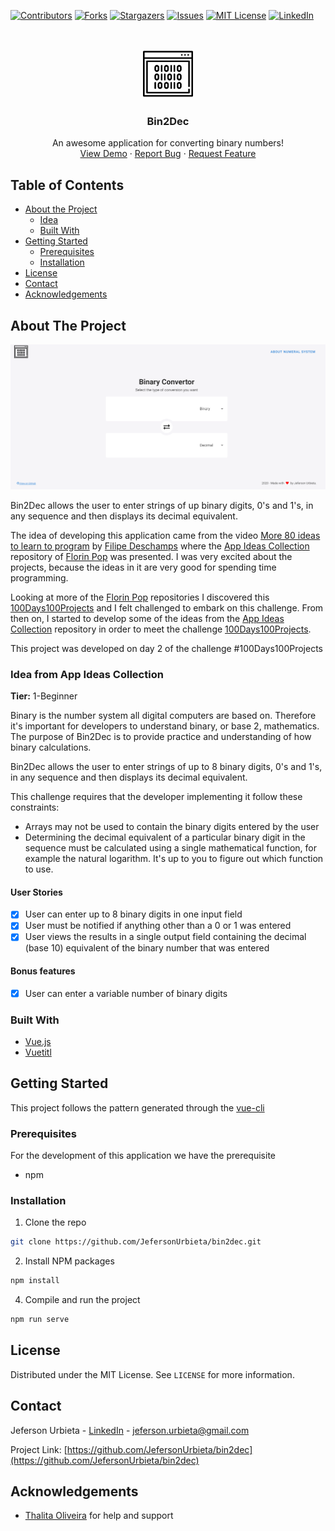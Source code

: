 <!-- PROJECT SHIELDS -->
<!--
*** I'm using markdown "reference style" links for readability.
*** Reference links are enclosed in brackets [ ] instead of parentheses ( ).
*** See the bottom of this document for the declaration of the reference variables
*** for contributors-url, forks-url, etc. This is an optional, concise syntax you may use.
*** https://www.markdownguide.org/basic-syntax/#reference-style-links
-->
[![Contributors][contributors-shield]][contributors-url]
[![Forks][forks-shield]][forks-url]
[![Stargazers][stars-shield]][stars-url]
[![Issues][issues-shield]][issues-url]
[![MIT License][license-shield]][license-url]
[![LinkedIn][linkedin-shield]][linkedin-url]


<!-- PROJECT LOGO -->
<br />
<p align="center">
  <a href="https://github.com/JefersonUrbieta/bin2dec">
    <img src="images/logo.svg" alt="Logo" width="80" height="80">
  </a>

  <h3 align="center">Bin2Dec</h3>


  <p align="center">
    An awesome application for converting binary numbers!
    <br />
    <a href="https://jefersonurbieta.github.io/bin2dec">View Demo</a>
    ·
    <a href="https://github.com/JefersonUrbieta/bin2dec/issues">Report Bug</a>
    ·
    <a href="https://github.com/JefersonUrbieta/bin2dec/issues">Request Feature</a>
  </p>
</p>

<!-- TABLE OF CONTENTS -->
## Table of Contents

* [About the Project](#about-the-project)
  * [Idea](#idea-from-app-ideas-collection)
  * [Built With](#built-with)
* [Getting Started](#getting-started)
  * [Prerequisites](#prerequisites)
  * [Installation](#installation)
* [License](#license)
* [Contact](#contact)
* [Acknowledgements](#acknowledgements)

<!-- ABOUT THE PROJECT -->
## About The Project

[![Product Name Screen Shot][product-screenshot]][demo-url]

Bin2Dec allows the user to enter strings of up binary digits, 0's and 1's, in any sequence and then displays its decimal equivalent.

The idea of developing this application came from the video [More 80 ideas to learn to program](https://www.youtube.com/watch?v=H4CCPaYLTWg&t) by [Filipe Deschamps](https://www.youtube.com/channel/UCU5JicSrEM5A63jkJ2QvGYw) where the [App Ideas Collection](https://github.com/florinpop17/app-ideas) repository of [Florin Pop](https://github.com/florinpop17) was presented. 
I was very excited about the projects, because the ideas in it are very good for spending time programming.

Looking at more of the [Florin Pop](https://github.com/florinpop17) repositories I discovered this [100Days100Projects](https://github.com/florinpop17/100Days100Projects) and I felt challenged to embark on this challenge.
From then on, I started to develop some of the ideas from the [App Ideas Collection](https://github.com/florinpop17/app-ideas) repository in order to meet the challenge [100Days100Projects](https://github.com/florinpop17/100Days100Projects).

This project was developed on day 2 of the challenge #100Days100Projects

### Idea from App Ideas Collection

**Tier:** 1-Beginner

Binary is the number system all digital computers are based on.
Therefore it's important for developers to understand binary, or base 2,
mathematics. The purpose of Bin2Dec is to provide practice and
understanding of how binary calculations.

Bin2Dec allows the user to enter strings of up to 8 binary digits, 0's
and 1's, in any sequence and then displays its decimal equivalent.

This challenge requires that the developer implementing it follow these
constraints:

-   Arrays may not be used to contain the binary digits entered by the user
-   Determining the decimal equivalent of a particular binary digit in the
    sequence must be calculated using a single mathematical function, for
    example the natural logarithm. It's up to you to figure out which function
    to use.

#### User Stories

-   [x] User can enter up to 8 binary digits in one input field
-   [x] User must be notified if anything other than a 0 or 1 was entered
-   [x] User views the results in a single output field containing the decimal (base 10) equivalent of the binary number that was entered

#### Bonus features

-   [x] User can enter a variable number of binary digits

### Built With
* [Vue.js](https://vuejs.org)
* [Vuetitl](https://vuetifyjs.com)

<!-- GETTING STARTED -->
## Getting Started

This project follows the pattern generated through the [vue-cli](https://cli.vuejs.org)

### Prerequisites

For the development of this application we have the prerequisite
* npm

### Installation

1. Clone the repo
```sh
git clone https://github.com/JefersonUrbieta/bin2dec.git
```
2. Install NPM packages
```sh
npm install
```
4. Compile and run the project
```sh
npm run serve
```

<!-- LICENSE -->
## License

Distributed under the MIT License. See `LICENSE` for more information.

<!-- CONTACT -->
## Contact

Jeferson Urbieta - [LinkedIn](https://www.linkedin.com/in/jefersonurbieta) - jeferson.urbieta@gmail.com

Project Link: [https://github.com/JefersonUrbieta/bin2dec](https://github.com/JefersonUrbieta/bin2dec)

<!-- ACKNOWLEDGEMENTS -->
## Acknowledgements
* [Thalita Oliveira](https://github.com/thalita12) for help and support

<!-- MARKDOWN LINKS & IMAGES -->
<!-- https://www.markdownguide.org/basic-syntax/#reference-style-links -->
[contributors-shield]: https://img.shields.io/github/contributors/JefersonUrbieta/bin2dec.svg?style=flat-square
[contributors-url]: https://github.com/JefersonUrbieta/bin2dec/graphs/contributors
[forks-shield]: https://img.shields.io/github/forks/JefersonUrbieta/bin2dec.svg?style=flat-square
[forks-url]: https://github.com/JefersonUrbieta/bin2dec/network/members
[stars-shield]: https://img.shields.io/github/stars/JefersonUrbieta/bin2dec.svg?style=flat-square
[stars-url]: https://github.com/JefersonUrbieta/bin2dec/stargazers
[issues-shield]: https://img.shields.io/github/issues/JefersonUrbieta/bin2dec.svg?style=flat-square
[issues-url]: https://github.com/JefersonUrbieta/bin2dec/issues
[license-shield]: https://img.shields.io/github/license/JefersonUrbieta/bin2dec.svg?style=flat-square
[license-url]: https://github.com/JefersonUrbieta/bin2dec/blob/master/LICENSE.txt
[linkedin-shield]: https://img.shields.io/badge/-LinkedIn-black.svg?style=flat-square&logo=linkedin&colorB=555
[linkedin-url]: https://www.linkedin.com/in/jefersonurbieta
[demo-url]: https://jefersonurbieta.github.io/bin2dec
[product-screenshot]: images/screenshot.png
